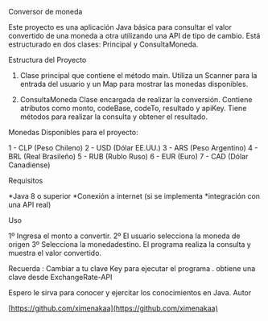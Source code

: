 Conversor de moneda

Este proyecto es una aplicación Java básica para consultar el valor convertido de una moneda a otra utilizando una API de tipo de cambio. Está estructurado en dos clases: Principal y ConsultaMoneda.

Estructura del Proyecto

1. Clase principal que contiene el método main. Utiliza un Scanner para la entrada del usuario y un Map para mostrar las monedas disponibles.

2. ConsultaMoneda Clase encargada de realizar la conversión. Contiene atributos como monto, codeBase, codeTo, resultado y apiKey. Tiene métodos para realizar la consulta y obtener el resultado.

Monedas Disponibles para el proyecto:

1 - CLP (Peso Chileno)
2 - USD (Dólar EE.UU.)
3 - ARS (Peso Argentino)
4 - BRL (Real Brasileño)
5 - RUB (Rublo Ruso)
6 - EUR (Euro)
7 - CAD (Dólar Canadiense)

Requisitos

*Java 8 o superior
*Conexión a internet (si se implementa *integración con una API real)

Uso

1º Ingresa el monto a convertir.
2º El usuario selecciona la moneda de origen
3º Selecciona la monedadestino.
El programa realiza la consulta y muestra el valor convertido.

Recuerda : Cambiar a tu clave Key para ejecutar el programa .
obtiene una clave desde ExchangeRate-API




Espero le sirva para conocer y ejercitar los conocimientos en Java.
Autor

[https://github.com/ximenakaa](https://github.com/ximenakaa)
